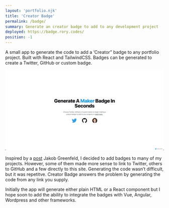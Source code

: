 ```yaml
---
layout: 'portfolio.njk'
title: 'Creator Badge'
permalink: /badge/
summary: Generate an creator badge to add to any development project
deployed: https://badge.rory.codes/
position: -1
---
```


A small app to generate the code to add a ‘Creator” badge to any portfolio project. Built with React and TailwindCSS.
Badges can be generated to create a Twitter, GitHub or custom badge.

![Creator Badge app screenshot](./assets/images/creator-badge.webp 'Creator Badge')

Inspired by a [post](https://jakobgreenfeld.com/badge) Jakob Greenfeld, I decided to add badges to many of my projects. However, some of them made more sense to link to Twitter, others to GitHub and a few directly to this site. Generating the code wasn’t difficult, but it was repetitve. Creator Badge answers the problem by generating the
code from any link you supply.

Initially the app will generate either plain HTML or a React component but I hope soon to add the ability to integrate
the badges with Vue, Angular, Wordpress and other frameworks.
